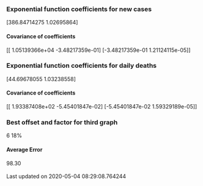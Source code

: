 <h3>Exponential function coefficients for new cases</h3>
[386.84714275   1.02695864]
<h4>Covariance of coefficients</h4>
[[ 1.05139366e+04 -3.48217359e-01]
 [-3.48217359e-01  1.21124115e-05]]
<h3>Exponential function coefficients for daily deaths</h3>
[44.69678055  1.03238558]
<h4>Covariance of coefficients</h4>
[[ 1.93387408e+02 -5.45401847e-02]
 [-5.45401847e-02  1.59329189e-05]] <br/>
<h3>Best offset and factor for third graph</h3>
6 18%
<h4>Average Error</h4>
98.30
<br /><br />Last updated on 2020-05-04 08:29:08.764244
